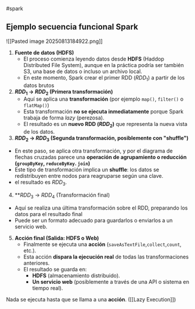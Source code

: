 #spark

## Ejemplo secuencia funcional Spark

![[Pasted image 20250813184922.png]]

1. **Fuente de datos (HDFS)**
   - El proceso comienza leyendo datos desde **HDFS** (Haddop Distributed File System), aunque en la práctica podría ser también S3, una base de datos o incluso un archivo local.
   - En este momento, Spark crear el primer RDD ($RDD_{1}$) a partir de los datos brutos
2. **$RDD_{1}$  -> $RDD_{2}$  (Primera transformación)**
   - Aquí se aplica una **transformación** (por ejemplo `map()`, `filter()` o `flatMap()`)
   - Esta transformación **no se ejecuta inmediatamente** porque Spark trabaja de forma *lazy* (perezosa).
   - El resultado es un **nuevo RDD ($RDD_{2}$)** que representa la nueva vista de los datos.
3.  **$RDD_{2}$  -> $RDD_{3}$  (Segunda transformación, posiblemente con "shuffle")**
   - En este paso, se aplica otra transformación, y por el diagrama de flechas cruzadas parece una **operación de agrupamiento o reducción (`groupByKey`, `reduceByKey`. `join`)**
   - Este tipo de transformación implica un **shuffle**: los datos se redistribuyen entre nodos para reagruparse según una clave.
   - el resultado es $RDD_{3}$.
4.  **$RDD_{3}$  -> $RDD_{4}$  (Transformación final)
   - Aquí se realiza una última transformación sobre el RDD, preparando los datos para el resultado final
   - Puede ser un formato adecuado para guardarlos o enviarlos a un servicio web.
5. **Acción final (Salida: HDFS o Web)**
   - Finalmente se ejecuta una **acción** (`saveAsTextFile`,`collect`,`count`, etc.).
   - Esta acción **dispara la ejecución real** de todas las transformaciones anteriores.
   - El resultado se guarda en:
     - **HDFS** (almacenamiento distribuido).
     - **Un servicio web** (posiblemente a través de una API o sistema en tiempo real).

Nada se ejecuta hasta que se llama a una **acción**. ([[Lazy Execution]])